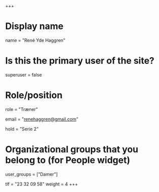 +++
# Display name
name = "René Yde Haggren"

# Is this the primary user of the site?
superuser = false

# Role/position
role = "Træner"

email = "renehaggren@gmail.com"

hold = "Serie 2"

# Organizational groups that you belong to (for People widget)
user_groups = ["Damer"]

tlf = "23 32 09 58"
weight = 4
+++
